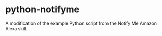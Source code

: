 # python-notifyme
A modification of the example Python script from the Notify Me Amazon Alexa skill. 
